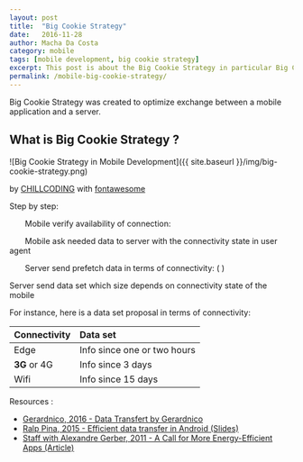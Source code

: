 ```yaml
---
layout: post
title:  "Big Cookie Strategy"
date:   2016-11-28
author: Macha Da Costa
category: mobile
tags: [mobile development, big cookie strategy]
excerpt: This post is about the Big Cookie Strategy in particular Big Cookie Model to optimise exchange between server and mobile.
permalink: /mobile-big-cookie-strategy/
---
```


Big Cookie Strategy was created to optimize exchange between a mobile application and a server.
 

## What is Big Cookie Strategy ?

![Big Cookie Strategy in Mobile Development]({{ site.baseurl }}/img/big-cookie-strategy.png)

<i class="fa fa-copyright" aria-hiden="true"></i> by [CHILLCODING](https://www.chillcoding.com) with [fontawesome](http://fontawesome.io/cheatsheet/)

<i class="fa fa-list" aria-hiden="true"></i> Step by step:

&nbsp;&nbsp;&nbsp;&nbsp;&nbsp;&nbsp;<i class="fa fa-mobile" aria-hiden="true"></i> Mobile verify availability of connection: <i class="fa fa-exclamation-triangle" aria-hiden="true"></i> <i class="fa fa-plane" aria-hiden="true"></i>

&nbsp;&nbsp;&nbsp;&nbsp;&nbsp;&nbsp;<i class="fa fa-exchange" aria-hiden="true"></i> Mobile ask needed data to server with the connectivity state in user agent 

&nbsp;&nbsp;&nbsp;&nbsp;&nbsp;&nbsp;<i class="fa fa-server" aria-hiden="true"></i> Server send prefetch data in terms of connectivity: <i class="fa fa-database" aria-hiden="true"></i> ( <i class="fa fa-signal" aria-hiden="true"></i> )

Server send data set which size depends on connectivity state of the mobile

For instance, here is a data set proposal in terms of connectivity:

| Connectivity | Data set |
| ---------- | :--------|
| <i class="fa fa-signal" aria-hiden="true"></i> Edge | Info since one or two hours |
| **3G** or 4G | Info since 3 days |
| <i class="fa fa-wifi" aria-hiden="true"></i> Wifi | Info since 15 days | 




<i class="fa fa-globe" aria-hiden="true"></i> Resources :

* [Gerardnico, 2016 - Data Transfert by Gerardnico](http://gerardnico.com/wiki/android/data_transfer)
* [Ralp Pina, 2015 - Efficient data transfer in Android (Slides)](http://www.slideshare.net/CotapEng/efficient-data-transfer-tech-talk)
* [Staff with Alexandre Gerber, 2011 - A Call for More Energy-Efficient Apps (Article)](http://www.research.att.com/articles/featured_stories/2011_03/201102_Energy_efficient?fbid=HZjMhQoG88-)
